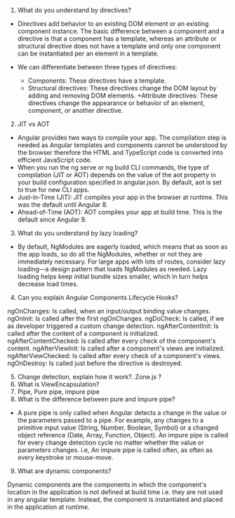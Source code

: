 
1. What do you understand by directives?
 
- Directives add behavior to an existing DOM element or an existing component instance. The basic difference between a component and a directive is that a component has a template, whereas an attribute or structural directive does not have a template and only one component can be instantiated per an element in a template.

- We can differentiate between three types of directives:

  + Components: These directives have a template.
  + Structural directives: These directives change the DOM layout by adding and removing DOM elements.
  +Attribute directives: These directives change the appearance or behavior of an element, component, or another directive.
  
2. JIT vs AOT

 - Angular provides two ways to compile your app. The compilation step is needed as Angular templates and components cannot be understood by the browser therefore the HTML and TypeScript code is converted into efficient JavaScript code.
 - When you run the ng serve or ng build CLI commands, the type of compilation (JIT or AOT) depends on the value of the aot property in your build configuration specified in angular.json. By default, aot is set to true for new CLI apps.
 - Just-in-Time (JIT): JIT compiles your app in the browser at runtime. This was the default until Angular 8.
 - Ahead-of-Time (AOT): AOT compiles your app at build time. This is the default since Angular 9.
 
3. What do you understand by lazy loading?

- By default, NgModules are eagerly loaded, which means that as soon as the app loads, so do all the NgModules, whether or not they are immediately necessary. For large apps with lots of routes, consider lazy loading—a design pattern that loads NgModules as needed. Lazy loading helps keep initial bundle sizes smaller, which in turn helps decrease load times.

4. Can you explain Angular Components Lifecycle Hooks?

ngOnChanges: Is called, when an input/output binding value changes.
ngOnInit: Is called after the first ngOnChanges.
ngDoCheck: Is called, if we as developer triggered a custom change detection.
ngAfterContentInit: Is called after the content of a component is initialized.
ngAfterContentChecked: Is called after every check of the component's content.
ngAfterViewInit: Is called after a component's views are initialized.
ngAfterViewChecked: Is called after every check of a component's views.
ngOnDestroy: Is called just before the directive is destroyed.

5. Change detection, explain how it work?. Zone.js ?
6. What is ViewEncapsulation?
7. Pipe, Pure pipe, impure pipe
8. What is the difference between pure and impure pipe?

- A pure pipe is only called when Angular detects a change in the value or the parameters passed to a pipe. For example, any changes to a primitive input value (String, Number, Boolean, Symbol) or a changed object reference (Date, Array, Function, Object). An impure pipe is called for every change detection cycle no matter whether the value or parameters changes. i.e, An impure pipe is called often, as often as every keystroke or mouse-move.

9. What are dynamic components?
 
Dynamic components are the components in which the component's location in the application is not defined at build time i.e. they are not used in any angular template. Instead, the component is instantiated and placed in the application at runtime.

